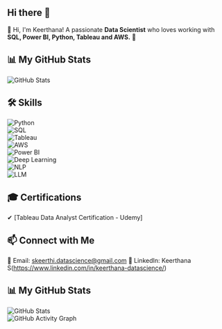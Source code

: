 ## Hi there 👋

👋 Hi, I'm Keerthana! A passionate **Data Scientist** who loves working with **SQL, Power BI, Python, Tableau and AWS.** 🚀  

## 📊 My GitHub Stats  
![GitHub Stats](https://github-readme-stats.vercel.app/api?username=YourGitHubUsername&show_icons=true&theme=radical)

## 🛠 Skills  
![Python](https://img.shields.io/badge/Python-3776AB?style=for-the-badge&logo=python&logoColor=white)  
![SQL](https://img.shields.io/badge/SQL-4479A1?style=for-the-badge&logo=mysql&logoColor=white)  
![Tableau](https://img.shields.io/badge/Tableau-E97627?style=for-the-badge&logo=tableau&logoColor=white)  
![AWS](https://img.shields.io/badge/AWS-FF9900?style=for-the-badge&logo=amazonaws&logoColor=white)  
![Power BI](https://img.shields.io/badge/Power%20BI-F2C811?style=for-the-badge&logo=powerbi&logoColor=black)  
![Deep Learning](https://img.shields.io/badge/Deep%20Learning-FF6F00?style=for-the-badge&logo=tensorflow&logoColor=white)  
![NLP](https://img.shields.io/badge/NLP-1E88E5?style=for-the-badge&logo=google&logoColor=white)  
![LLM](https://img.shields.io/badge/LLM-008080?style=for-the-badge&logo=openai&logoColor=white)  


## 🎓 Certifications  
✔ [Tableau Data Analyst Certification - Udemy]

## 📫 Connect with Me  
📧 Email: skeerthi.datascience@gmail.com 
💼 LinkedIn: Keerthana S(https://www.linkedin.com/in/keerthana-datascience/)

## 📊 My GitHub Stats  
![GitHub Stats](https://github-readme-stats.vercel.app/api?username=yourusername&show_icons=true&theme=radical)  
![GitHub Activity Graph](https://github-readme-activity-graph.vercel.app/graph?username=yourusername&theme=react-dark)  

